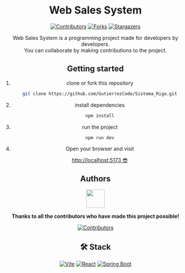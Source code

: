 <div align="center">

# Web Sales System

[![Contributors][contributors-shield]][contributors-url]
[![Forks][forks-shield]][forks-url]
[![Stargazers][stars-shield]][stars-url]

Web Sales System is a programming project made for developers by developers. 
<br/> 
You can collaborate by making contributions to the project.
## Getting started

1. clone or fork this repository

   ```sh
   git clone https://github.com/GutierrezCode/Sistema_Riga.git
   ```

2. install dependencies

   ```bash
   npm install
   ```

3. run the project
   ```bash
   npm run dev
   ```
4. Open your browser and visit

   [http://localhost:5173 😎](http://localhost:5173)


## Authors

<a href="https://github.com/GutierrezCode">
   <img width="50px" src="https://avatars.githubusercontent.com/u/153398359?v=4" />
</a>

**Thanks to all the contributors who have made this project possible!**

[![Contributors](https://contrib.rocks/image?repo=GutierrezCode/Sistema_Riga)](https://github.com/GutierrezCode/Sistema_Riga/graphs/contributors)

## 🛠️ Stack

[![Vite][vite-badge]][vite-url]
[![React][react-badge]][react-url]
[![Spring Boot][spring-boot-badge]][spring-boot-url]


[vite-url]: https://vitejs.dev/
[react-url]: https://reactjs.org/
[spring-boot-url]: https://spring.io/
[vite-badge]: https://img.shields.io/badge/Vite-fff?style=for-the-badge&logo=vite&logoColor=333
[react-badge]: https://img.shields.io/badge/React-61DAFB?style=for-the-badge&logo=react&logoColor=333
[spring-boot-badge]: https://img.shields.io/badge/Spring%20Boot-Spring%20Green?style=for-the-badge&logo=Spring&logoColor=fff

[contributors-shield]: https://img.shields.io/github/contributors/GutierrezCode/Sistema_Riga.svg?style=for-the-badge
[contributors-url]: https://github.com/GutierrezCode/Sistema_Riga/graphs/contributors
[forks-shield]: https://img.shields.io/github/forks/GutierrezCode/Sistema_Riga.svg?style=for-the-badge
[forks-url]: https://github.com/GutierrezCode/Sistema_Riga/network/members
[stars-shield]: https://img.shields.io/github/stars/GutierrezCode/Sistema_Riga.svg?style=for-the-badge
[stars-url]: https://github.com/GutierrezCode/Sistema_Riga/stargazers
[issues-shield]: https://img.shields.io/github/issues/GutierrezCode/Sistema_Riga.svg?style=for-the-badge
[issues-url]: https://github.com/GutierrezCode/Sistema_Riga/issues